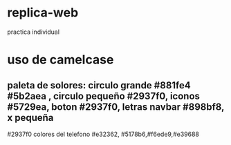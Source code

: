 # replica-web
practica individual
# uso de camelcase
## paleta de solores: circulo grande #881fe4 #5b2aea , circulo pequeño #2937f0, iconos #5729ea, boton #2937f0, letras navbar #898bf8, x pequeña 
#2937f0 colores del telefono #e32362, #5178b6,#f6ede9,#e39688